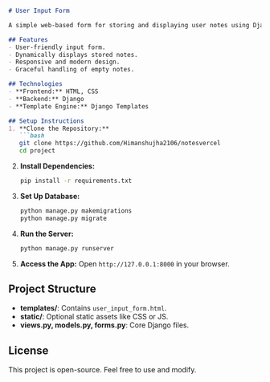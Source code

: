 ```markdown
# User Input Form

A simple web-based form for storing and displaying user notes using Django templates with a clean, responsive UI.

## Features
- User-friendly input form.
- Dynamically displays stored notes.
- Responsive and modern design.
- Graceful handling of empty notes.

## Technologies
- **Frontend:** HTML, CSS
- **Backend:** Django
- **Template Engine:** Django Templates

## Setup Instructions
1. **Clone the Repository:**
   ```bash
   git clone https://github.com/Himanshujha2106/notesvercel
   cd project
   ```
2. **Install Dependencies:**
   ```bash
   pip install -r requirements.txt
   ```
3. **Set Up Database:**
   ```bash
   python manage.py makemigrations
   python manage.py migrate
   ```
4. **Run the Server:**
   ```bash
   python manage.py runserver
   ```
5. **Access the App:** Open `http://127.0.0.1:8000` in your browser.

## Project Structure
- **templates/**: Contains `user_input_form.html`.
- **static/**: Optional static assets like CSS or JS.
- **views.py, models.py, forms.py**: Core Django files.

## License
This project is open-source. Feel free to use and modify.
```
